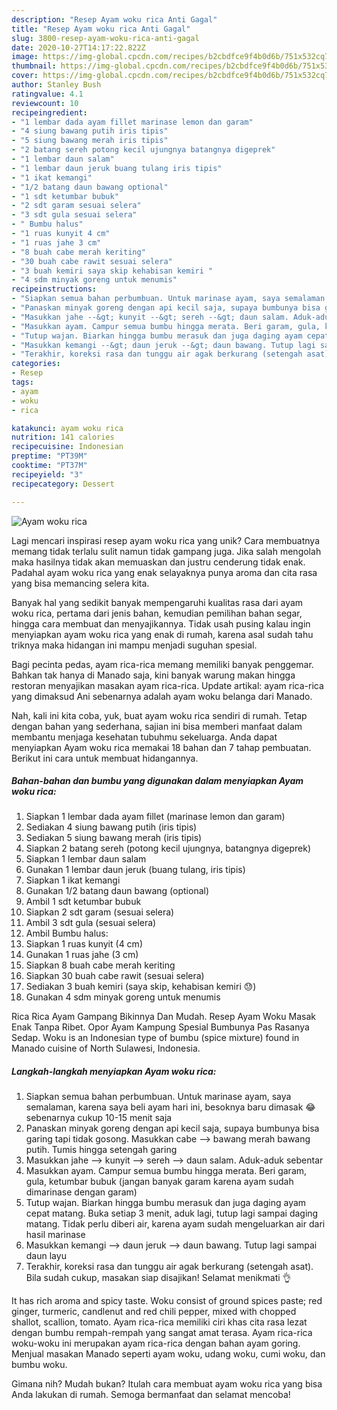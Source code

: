 ```yaml
---
description: "Resep Ayam woku rica Anti Gagal"
title: "Resep Ayam woku rica Anti Gagal"
slug: 3800-resep-ayam-woku-rica-anti-gagal
date: 2020-10-27T14:17:22.822Z
image: https://img-global.cpcdn.com/recipes/b2cbdfce9f4b0d6b/751x532cq70/ayam-woku-rica-foto-resep-utama.jpg
thumbnail: https://img-global.cpcdn.com/recipes/b2cbdfce9f4b0d6b/751x532cq70/ayam-woku-rica-foto-resep-utama.jpg
cover: https://img-global.cpcdn.com/recipes/b2cbdfce9f4b0d6b/751x532cq70/ayam-woku-rica-foto-resep-utama.jpg
author: Stanley Bush
ratingvalue: 4.1
reviewcount: 10
recipeingredient:
- "1 lembar dada ayam fillet marinase lemon dan garam"
- "4 siung bawang putih iris tipis"
- "5 siung bawang merah iris tipis"
- "2 batang sereh potong kecil ujungnya batangnya digeprek"
- "1 lembar daun salam"
- "1 lembar daun jeruk buang tulang iris tipis"
- "1 ikat kemangi"
- "1/2 batang daun bawang optional"
- "1 sdt ketumbar bubuk"
- "2 sdt garam sesuai selera"
- "3 sdt gula sesuai selera"
- " Bumbu halus"
- "1 ruas kunyit 4 cm"
- "1 ruas jahe 3 cm"
- "8 buah cabe merah keriting"
- "30 buah cabe rawit sesuai selera"
- "3 buah kemiri saya skip kehabisan kemiri "
- "4 sdm minyak goreng untuk menumis"
recipeinstructions:
- "Siapkan semua bahan perbumbuan. Untuk marinase ayam, saya semalaman, karena saya beli ayam hari ini, besoknya baru dimasak 😂 sebenarnya cukup 10-15 menit saja"
- "Panaskan minyak goreng dengan api kecil saja, supaya bumbunya bisa garing tapi tidak gosong. Masukkan cabe --&gt; bawang merah bawang putih. Tumis hingga setengah garing"
- "Masukkan jahe --&gt; kunyit --&gt; sereh --&gt; daun salam. Aduk-aduk sebentar"
- "Masukkan ayam. Campur semua bumbu hingga merata. Beri garam, gula, ketumbar bubuk (jangan banyak garam karena ayam sudah dimarinase dengan garam)"
- "Tutup wajan. Biarkan hingga bumbu merasuk dan juga daging ayam cepat matang. Buka setiap 3 menit, aduk lagi, tutup lagi sampai daging matang. Tidak perlu diberi air, karena ayam sudah mengeluarkan air dari hasil marinase"
- "Masukkan kemangi --&gt; daun jeruk --&gt; daun bawang. Tutup lagi sampai daun layu"
- "Terakhir, koreksi rasa dan tunggu air agak berkurang (setengah asat). Bila sudah cukup, masakan siap disajikan! Selamat menikmati 👌"
categories:
- Resep
tags:
- ayam
- woku
- rica

katakunci: ayam woku rica 
nutrition: 141 calories
recipecuisine: Indonesian
preptime: "PT39M"
cooktime: "PT37M"
recipeyield: "3"
recipecategory: Dessert

---
```



![Ayam woku rica](https://img-global.cpcdn.com/recipes/b2cbdfce9f4b0d6b/751x532cq70/ayam-woku-rica-foto-resep-utama.jpg)

Lagi mencari inspirasi resep ayam woku rica yang unik? Cara membuatnya memang tidak terlalu sulit namun tidak gampang juga. Jika salah mengolah maka hasilnya tidak akan memuaskan dan justru cenderung tidak enak. Padahal ayam woku rica yang enak selayaknya punya aroma dan cita rasa yang bisa memancing selera kita.

Banyak hal yang sedikit banyak mempengaruhi kualitas rasa dari ayam woku rica, pertama dari jenis bahan, kemudian pemilihan bahan segar, hingga cara membuat dan menyajikannya. Tidak usah pusing kalau ingin menyiapkan ayam woku rica yang enak di rumah, karena asal sudah tahu triknya maka hidangan ini mampu menjadi suguhan spesial.

Bagi pecinta pedas, ayam rica-rica memang memiliki banyak penggemar. Bahkan tak hanya di Manado saja, kini banyak warung makan hingga restoran menyajikan masakan ayam rica-rica. Update artikal: ayam rica-rica yang dimaksud Ani sebenarnya adalah ayam woku belanga dari Manado.


Nah, kali ini kita coba, yuk, buat ayam woku rica sendiri di rumah. Tetap dengan bahan yang sederhana, sajian ini bisa memberi manfaat dalam membantu menjaga kesehatan tubuhmu sekeluarga. Anda dapat menyiapkan Ayam woku rica memakai 18 bahan dan 7 tahap pembuatan. Berikut ini cara untuk membuat hidangannya.

<!--inarticleads1-->

##### Bahan-bahan dan bumbu yang digunakan dalam menyiapkan Ayam woku rica:

1. Siapkan 1 lembar dada ayam fillet (marinase lemon dan garam)
1. Sediakan 4 siung bawang putih (iris tipis)
1. Sediakan 5 siung bawang merah (iris tipis)
1. Siapkan 2 batang sereh (potong kecil ujungnya, batangnya digeprek)
1. Siapkan 1 lembar daun salam
1. Gunakan 1 lembar daun jeruk (buang tulang, iris tipis)
1. Siapkan 1 ikat kemangi
1. Gunakan 1/2 batang daun bawang (optional)
1. Ambil 1 sdt ketumbar bubuk
1. Siapkan 2 sdt garam (sesuai selera)
1. Ambil 3 sdt gula (sesuai selera)
1. Ambil  Bumbu halus:
1. Siapkan 1 ruas kunyit (4 cm)
1. Gunakan 1 ruas jahe (3 cm)
1. Siapkan 8 buah cabe merah keriting
1. Siapkan 30 buah cabe rawit (sesuai selera)
1. Sediakan 3 buah kemiri (saya skip, kehabisan kemiri 😓)
1. Gunakan 4 sdm minyak goreng untuk menumis


Rica Rica Ayam Gampang Bikinnya Dan Mudah. Resep Ayam Woku Masak Enak Tanpa Ribet. Opor Ayam Kampung Spesial Bumbunya Pas Rasanya Sedap. Woku is an Indonesian type of bumbu (spice mixture) found in Manado cuisine of North Sulawesi, Indonesia. 

<!--inarticleads2-->

##### Langkah-langkah menyiapkan Ayam woku rica:

1. Siapkan semua bahan perbumbuan. Untuk marinase ayam, saya semalaman, karena saya beli ayam hari ini, besoknya baru dimasak 😂 sebenarnya cukup 10-15 menit saja
1. Panaskan minyak goreng dengan api kecil saja, supaya bumbunya bisa garing tapi tidak gosong. Masukkan cabe --&gt; bawang merah bawang putih. Tumis hingga setengah garing
1. Masukkan jahe --&gt; kunyit --&gt; sereh --&gt; daun salam. Aduk-aduk sebentar
1. Masukkan ayam. Campur semua bumbu hingga merata. Beri garam, gula, ketumbar bubuk (jangan banyak garam karena ayam sudah dimarinase dengan garam)
1. Tutup wajan. Biarkan hingga bumbu merasuk dan juga daging ayam cepat matang. Buka setiap 3 menit, aduk lagi, tutup lagi sampai daging matang. Tidak perlu diberi air, karena ayam sudah mengeluarkan air dari hasil marinase
1. Masukkan kemangi --&gt; daun jeruk --&gt; daun bawang. Tutup lagi sampai daun layu
1. Terakhir, koreksi rasa dan tunggu air agak berkurang (setengah asat). Bila sudah cukup, masakan siap disajikan! Selamat menikmati 👌


It has rich aroma and spicy taste. Woku consist of ground spices paste; red ginger, turmeric, candlenut and red chili pepper, mixed with chopped shallot, scallion, tomato. Ayam rica-rica memiliki ciri khas cita rasa lezat dengan bumbu rempah-rempah yang sangat amat terasa. Ayam rica-rica woku-woku ini merupakan ayam rica-rica dengan bahan ayam goring. Menjual masakan Manado seperti ayam woku, udang woku, cumi woku, dan bumbu woku. 

Gimana nih? Mudah bukan? Itulah cara membuat ayam woku rica yang bisa Anda lakukan di rumah. Semoga bermanfaat dan selamat mencoba!
